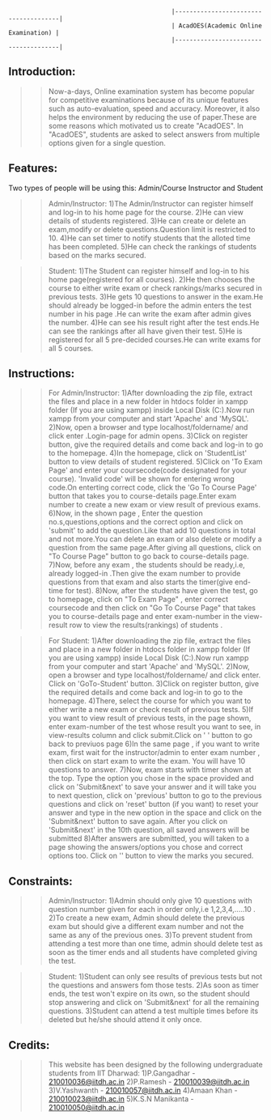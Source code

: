                                                  |--------------------------------------|
                                                 | AcadOES(Academic Online Examination) |
                                                 |--------------------------------------|
				

Introduction:
----------------
>> Now-a-days, Online examination system has become popular for competitive examinations because of its unique features such as auto-evaluation, speed and accuracy. Moreover, it also helps the environment by reducing the use of paper.These are some reasons which motivated us to create "AcadOES".
    In "AcadOES", students are asked to select answers from multiple options given for a single question. 

Features:
------------
Two types of people will be using this: Admin/Course Instructor and Student

>>Admin/Instructor:
	1)The Admin/Instructor can register himself and log-in to his home page for the course.
	2)He can view details of students registered.
	3)He can create or delete an exam,modify or delete questions.Question limit is restricted to 10.
	4)He can set timer to notify students that the alloted time has been completed.
	5)He can check the rankings of students based on the marks secured.

>>Student:
	1)The Student can register himself and log-in to his home page(registered for all courses).
	2)He then chooses the course to either write exam or check rankings/marks secured in previous tests.
	3)He gets 10 questions to answer in the exam.He should already be logged-in before the admin enters
	the test number in his page .He can write the exam after admin gives the number.
	4)He can see his result right after the test ends.He can see the rankings after all have given their test.
	5)He is registered for all 5 pre-decided courses.He can write exams for all 5 courses.

Instructions:
---------------

>>For Admin/Instructor:
	1)After downloading the zip file, extract the files and place in a new folder in htdocs folder in xampp folder
                 (If you are using xampp) inside Local Disk (C:).Now run xampp from your computer and start 'Apache' and 'MySQL'.
	2)Now, open a browser and type localhost/foldername/  and click enter  .Login-page for admin opens.
	3)Click on register button, give the required details and come back and log-in to go to the homepage.
	4)In the homepage, click on 'StudentList' button to view details of student registered. 
	5)Click on 'To Exam Page' and enter your coursecode(code designated for your course). 'Invalid code' will be 
	shown for entering wrong code.On enterting correct code, click the 'Go To Course Page' button that takes you to 
	course-details page.Enter exam number to create a new exam or view result of previous exams.
	6)Now, in the shown page , Enter the question no.s,questions,options and the correct option and click on 'submit' to 
	add the question.Like that add 10 questions in total and not more.You can delete an exam or also delete or modify 
	a question from the same page.After giving all questions, click on "To Course Page" button to go back to course-details page.
	7)Now, before any exam , the students should be ready,i.e, already logged-in .Then give the exam number to provide
	questions from that exam and also starts the timer(give end-time for test).
	8)Now, after the students have given the test, go to homepage, click on "To Exam Page" , enter correct coursecode 
	and then click on "Go To Course Page" that takes you to course-details page and enter exam-number in the
	view-result row to view the results(rankings) of students .

>>For Student:
	 1)After downloading the zip file, extract the files and place in a new folder in htdocs folder in xampp folder
                  (If you are using xampp) inside Local Disk (C:).Now run xampp from your computer and start 'Apache' and 'MySQL'.
	2)Now, open a browser and type localhost/foldername/ and click enter. Click on 'GoTo-Student' button.
	3)Click on register button, give the required details and come back and log-in to go to the homepage.
	4)There, select the course for which you want to either write a new exam or check result of previous tests.
	5)If you want to view result of previous tests, in the page shown, enter exam-number of the test whose result you want to see,
	in view-results column and click submit.Click on ' ' button to go back to previuos page
	6)In the same page , if you want to write exam, first wait for the instructor/admin to enter exam number ,
	then click on start exam to write the exam. You will have 10 questions to answer.
	7)Now, exam starts with timer shown at the top. Type the option you chose in the space provided and click on 'Submit&next'
	to save your answer and it will take you to next question, click on 'previous' button to go to the previous questions and
	click on 'reset' button (if you want) to reset your answer and type in the new option in the space and click on the
 	'Submit&next' button to save again. After you click on 'Submit&next' in the 10th question, all saved answers will be submitted
	8)After answers are submitted, you will taken to a page showing the answers/options you chose and correct options too.
	Click on '' button to view the marks you secured.

Constraints:
---------------

>>Admin/Instructor:
	1)Admin should only give 10 questions with question number given for each in order only,i.e 1,2,3,4,.....10 .
	2)To create a new exam, Admin should delete the previous exam but should give a different exam number and not the 
	same as any of the previous ones.
	3)To prevent student from attending a test more than one time, admin should delete test as soon as the timer ends and all
	students have completed giving the test.

>>Student:
	1)Student can only see results of previous tests but not the questions and answers fom those tests.
	2)As soon as timer ends, the test won't expire on its own, so the student should stop answering and click on 'Submit&next'
	for all the remaining questions.
	3)Student can attend a test multiple times before its deleted but he/she should attend it only once.

Credits:
----------

>>This website has been designed by the following undergraduate students from IIT Dharwad:
	1)P.Gangadhar - 210010036@iitdh.ac.in
	2)P.Ramesh - 210010039@iitdh.ac.in
	3)V.Yashwanth - 210010057@iitdh.ac.in
	4)Amaan Khan - 210010023@iitdh.ac.in
	5)K.S.N Manikanta - 210010050@iitdh.ac.in
